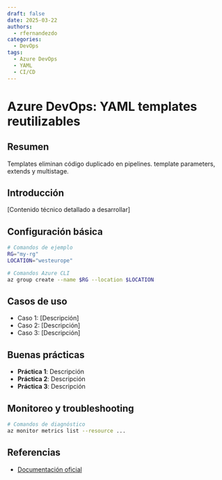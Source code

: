 ```yaml
---
draft: false
date: 2025-03-22
authors:
  - rfernandezdo
categories:
  - DevOps
tags:
  - Azure DevOps
  - YAML
  - CI/CD
---
```


# Azure DevOps: YAML templates reutilizables

## Resumen

Templates eliminan código duplicado en pipelines. template parameters, extends y multistage.

## Introducción

[Contenido técnico detallado a desarrollar]

## Configuración básica

```bash
# Comandos de ejemplo
RG="my-rg"
LOCATION="westeurope"

# Comandos Azure CLI
az group create --name $RG --location $LOCATION
```

## Casos de uso

- Caso 1: [Descripción]
- Caso 2: [Descripción]  
- Caso 3: [Descripción]

## Buenas prácticas

- **Práctica 1**: Descripción
- **Práctica 2**: Descripción
- **Práctica 3**: Descripción

## Monitoreo y troubleshooting

```bash
# Comandos de diagnóstico
az monitor metrics list --resource ...
```

## Referencias

- [Documentación oficial](https://learn.microsoft.com/en-us/azure/)
